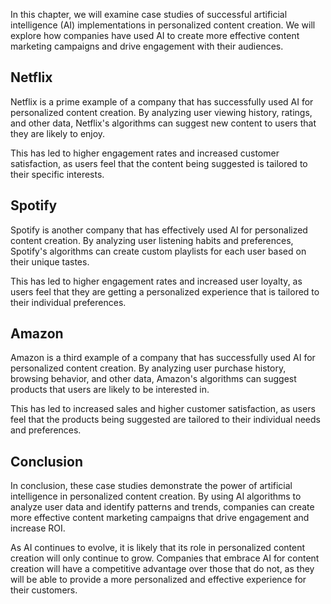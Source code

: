 

In this chapter, we will examine case studies of successful artificial intelligence (AI) implementations in personalized content creation. We will explore how companies have used AI to create more effective content marketing campaigns and drive engagement with their audiences.

Netflix
-------

Netflix is a prime example of a company that has successfully used AI for personalized content creation. By analyzing user viewing history, ratings, and other data, Netflix's algorithms can suggest new content to users that they are likely to enjoy.

This has led to higher engagement rates and increased customer satisfaction, as users feel that the content being suggested is tailored to their specific interests.

Spotify
-------

Spotify is another company that has effectively used AI for personalized content creation. By analyzing user listening habits and preferences, Spotify's algorithms can create custom playlists for each user based on their unique tastes.

This has led to higher engagement rates and increased user loyalty, as users feel that they are getting a personalized experience that is tailored to their individual preferences.

Amazon
------

Amazon is a third example of a company that has successfully used AI for personalized content creation. By analyzing user purchase history, browsing behavior, and other data, Amazon's algorithms can suggest products that users are likely to be interested in.

This has led to increased sales and higher customer satisfaction, as users feel that the products being suggested are tailored to their individual needs and preferences.

Conclusion
----------

In conclusion, these case studies demonstrate the power of artificial intelligence in personalized content creation. By using AI algorithms to analyze user data and identify patterns and trends, companies can create more effective content marketing campaigns that drive engagement and increase ROI.

As AI continues to evolve, it is likely that its role in personalized content creation will only continue to grow. Companies that embrace AI for content creation will have a competitive advantage over those that do not, as they will be able to provide a more personalized and effective experience for their customers.
